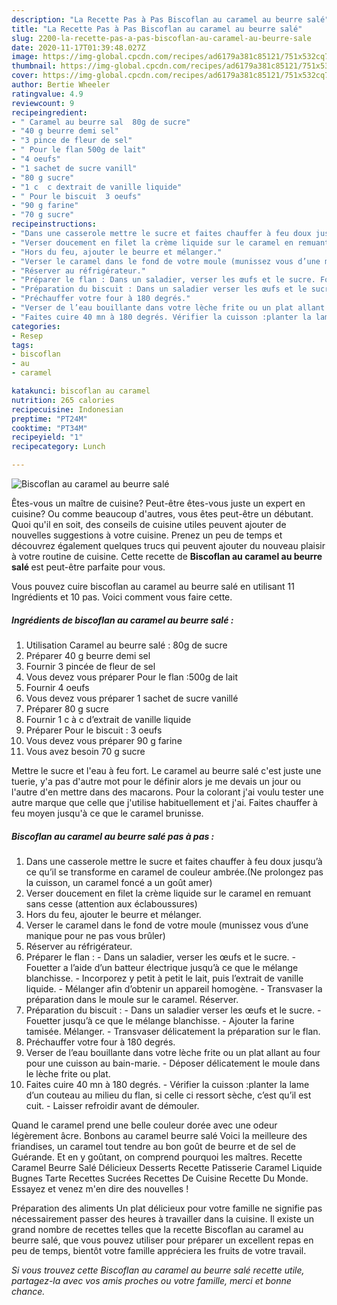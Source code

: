```yaml
---
description: "La Recette Pas à Pas Biscoflan au caramel au beurre salé"
title: "La Recette Pas à Pas Biscoflan au caramel au beurre salé"
slug: 2200-la-recette-pas-a-pas-biscoflan-au-caramel-au-beurre-sale
date: 2020-11-17T01:39:48.027Z
image: https://img-global.cpcdn.com/recipes/ad6179a381c85121/751x532cq70/biscoflan-au-caramel-au-beurre-sale-photo-principale-de-la-recette.jpg
thumbnail: https://img-global.cpcdn.com/recipes/ad6179a381c85121/751x532cq70/biscoflan-au-caramel-au-beurre-sale-photo-principale-de-la-recette.jpg
cover: https://img-global.cpcdn.com/recipes/ad6179a381c85121/751x532cq70/biscoflan-au-caramel-au-beurre-sale-photo-principale-de-la-recette.jpg
author: Bertie Wheeler
ratingvalue: 4.9
reviewcount: 9
recipeingredient:
- " Caramel au beurre sal  80g de sucre"
- "40 g beurre demi sel"
- "3 pince de fleur de sel"
- " Pour le flan 500g de lait"
- "4 oeufs"
- "1 sachet de sucre vanill"
- "80 g sucre"
- "1 c  c dextrait de vanille liquide"
- " Pour le biscuit  3 oeufs"
- "90 g farine"
- "70 g sucre"
recipeinstructions:
- "Dans une casserole mettre le sucre et faites chauffer à feu doux jusqu’à ce qu’il se transforme en caramel de couleur ambrée.(Ne prolongez pas la cuisson, un caramel foncé a un goût amer)"
- "Verser doucement en filet la crème liquide sur le caramel en remuant sans cesse (attention aux éclaboussures)"
- "Hors du feu, ajouter le beurre et mélanger."
- "Verser le caramel dans le fond de votre moule (munissez vous d’une manique pour ne pas vous brûler)"
- "Réserver au réfrigérateur."
- "Préparer le flan : Dans un saladier, verser les œufs et le sucre. Fouetter a l’aide d’un batteur électrique jusqu’à ce que le mélange blanchisse. Incorporez y petit à petit le lait, puis l’extrait de vanille liquide. Mélanger afin d’obtenir un appareil homogène. Transvaser la préparation dans le moule sur le caramel. Réserver."
- "Préparation du biscuit : Dans un saladier verser les œufs et le sucre. Fouetter jusqu’à ce que le mélange blanchisse. Ajouter la farine tamisée. Mélanger. Transvaser délicatement la préparation sur le flan."
- "Préchauffer votre four à 180 degrés."
- "Verser de l’eau bouillante dans votre lèche frite ou un plat allant au four pour une cuisson au bain-marie. Déposer délicatement le moule dans le lèche frite ou plat."
- "Faites cuire 40 mn à 180 degrés. Vérifier la cuisson :planter la lame d’un couteau au milieu du flan, si celle ci ressort sèche, c’est qu’il est cuit. Laisser refroidir avant de démouler."
categories:
- Resep
tags:
- biscoflan
- au
- caramel

katakunci: biscoflan au caramel 
nutrition: 265 calories
recipecuisine: Indonesian
preptime: "PT24M"
cooktime: "PT34M"
recipeyield: "1"
recipecategory: Lunch

---
```



![Biscoflan au caramel au beurre salé](https://img-global.cpcdn.com/recipes/ad6179a381c85121/751x532cq70/biscoflan-au-caramel-au-beurre-sale-photo-principale-de-la-recette.jpg)

Êtes-vous un maître de cuisine? Peut-être êtes-vous juste un expert en cuisine? Ou comme beaucoup d'autres, vous êtes peut-être un débutant. Quoi qu'il en soit, des conseils de cuisine utiles peuvent ajouter de nouvelles suggestions à votre cuisine. Prenez un peu de temps et découvrez également quelques trucs qui peuvent ajouter du nouveau plaisir à votre routine de cuisine. Cette recette de <strong> Biscoflan au caramel au beurre salé </strong> est peut-être parfaite pour vous.

<!--inarticleads1-->

Vous pouvez cuire biscoflan au caramel au beurre salé en utilisant 11 Ingrédients et 10 pas. Voici comment vous faire cette.

##### Ingrédients de biscoflan au caramel au beurre salé :

1. Utilisation  Caramel au beurre salé : 80g de sucre
1. Préparer 40 g beurre demi sel
1. Fournir 3 pincée de fleur de sel
1. Vous devez vous préparer  Pour le flan :500g de lait
1. Fournir 4 oeufs
1. Vous devez vous préparer 1 sachet de sucre vanillé
1. Préparer 80 g sucre
1. Fournir 1 c à c d’extrait de vanille liquide
1. Préparer  Pour le biscuit : 3 oeufs
1. Vous devez vous préparer 90 g farine
1. Vous avez besoin 70 g sucre


Mettre le sucre et l&#39;eau à feu fort. Le caramel au beurre salé c&#39;est juste une tuerie, y&#39;a pas d&#39;autre mot pour le définir alors je me devais un jour ou l&#39;autre d&#39;en mettre dans des macarons. Pour la colorant j&#39;ai voulu tester une autre marque que celle que j&#39;utilise habituellement et j&#39;ai. Faites chauffer à feu moyen jusqu&#39;à ce que le caramel brunisse. 

<!--inarticleads2-->

##### Biscoflan au caramel au beurre salé pas à pas :

1. Dans une casserole mettre le sucre et faites chauffer à feu doux jusqu’à ce qu’il se transforme en caramel de couleur ambrée.(Ne prolongez pas la cuisson, un caramel foncé a un goût amer)
1. Verser doucement en filet la crème liquide sur le caramel en remuant sans cesse (attention aux éclaboussures)
1. Hors du feu, ajouter le beurre et mélanger.
1. Verser le caramel dans le fond de votre moule (munissez vous d’une manique pour ne pas vous brûler)
1. Réserver au réfrigérateur.
1. Préparer le flan : - Dans un saladier, verser les œufs et le sucre. - Fouetter a l’aide d’un batteur électrique jusqu’à ce que le mélange blanchisse. - Incorporez y petit à petit le lait, puis l’extrait de vanille liquide. - Mélanger afin d’obtenir un appareil homogène. - Transvaser la préparation dans le moule sur le caramel. Réserver.
1. Préparation du biscuit : - Dans un saladier verser les œufs et le sucre. - Fouetter jusqu’à ce que le mélange blanchisse. - Ajouter la farine tamisée. Mélanger. - Transvaser délicatement la préparation sur le flan.
1. Préchauffer votre four à 180 degrés.
1. Verser de l’eau bouillante dans votre lèche frite ou un plat allant au four pour une cuisson au bain-marie. - Déposer délicatement le moule dans le lèche frite ou plat.
1. Faites cuire 40 mn à 180 degrés. - Vérifier la cuisson :planter la lame d’un couteau au milieu du flan, si celle ci ressort sèche, c’est qu’il est cuit. - Laisser refroidir avant de démouler.


Quand le caramel prend une belle couleur dorée avec une odeur légèrement âcre. Bonbons au caramel beurre salé Voici la meilleure des friandises, un caramel tout tendre au bon goût de beurre et de sel de Guérande. Et en y goûtant, on comprend pourquoi les maîtres. Recette Caramel Beurre Salé Délicieux Desserts Recette Patisserie Caramel Liquide Bugnes Tarte Recettes Sucrées Recettes De Cuisine Recette Du Monde. Essayez et venez m&#39;en dire des nouvelles ! 

<!--inarticleads1-->

<p>
Préparation des aliments Un plat délicieux pour votre famille ne signifie pas nécessairement passer des heures à travailler dans la cuisine. Il existe un grand nombre de recettes telles que la recette Biscoflan au caramel au beurre salé, que vous pouvez utiliser pour préparer un excellent repas en peu de temps, bientôt votre famille appréciera les fruits de votre travail.
</p>

<p>
<i>Si vous trouvez cette Biscoflan au caramel au beurre salé recette utile, partagez-la avec vos amis proches ou votre famille, merci et bonne chance.</i>
</p>
